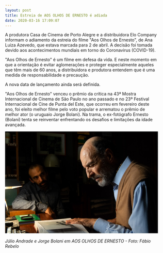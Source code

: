```yaml
---
layout: post
title: Estreia de AOS OLHOS DE ERNESTO é adiada
date: 2020-03-16 17:09:07
---
```

A produtora Casa de Cinema de Porto Alegre e a distribuidora Elo Company informam o adiamento da estreia do filme "Aos Olhos de Ernesto", de Ana Luiza Azevedo, que estava marcada para 2 de abril. A decisão foi tomada devido aos acontecimentos mundiais em torno do Coronavirus (COVID-19).

"Aos Olhos de Ernesto" é um filme em defesa da vida. E neste momento em que a orientação é evitar aglomerações e proteger especialmente aqueles que têm mais de 60 anos, a distribuidora e produtora entendem que é uma medida de  responsabilidade e precaução.

A nova data de lançamento ainda será definida.

"Aos Olhos de Ernesto" venceu o prêmio da crítica na 43ª Mostra Internacional de Cinema de São Paulo no ano passado e no 23º Festival Internacional de Cine de Punta del Este, que ocorreu em fevereiro deste ano, foi eleito melhor filme pelo voto popular e arrematou o prêmio de melhor ator (o uruguaio Jorge Bolani). Na trama, o ex-fotógrafo Ernesto (Bolani) tenta se reinventar enfrentando os desafios e limitações da idade avançada.

![](/uploads/aode-conversar.jpg)

*Júlio Andrade e Jorge Bolani em AOS OLHOS DE ERNESTO - Foto: Fábio Rebelo*